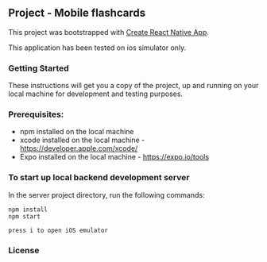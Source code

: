 ## Project - Mobile flashcards

This project was bootstrapped with [Create React Native App](https://github.com/react-community/create-react-native-app).

This application has been tested on ios simulator only.

### Getting Started

These instructions will get you a copy of the project, up and running on your local machine for development and testing purposes.

### Prerequisites:

- npm installed on the local machine
- xcode installed on the local machine - https://developer.apple.com/xcode/
- Expo installed on the local machine - https://expo.io/tools


### To start up local backend development server

In the server project directory, run the following commands:

```
npm install
npm start

press i to open iOS emulator
```

### License


